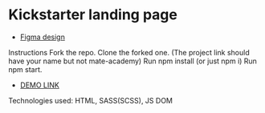 # Kickstarter landing page

-   [Figma design](https://www.figma.com/file/5jdcVOv7NiA0l0HGfqEyHC/%E2%84%9611-(kickstarter)-(Copy)?node-id=0%3A1)

Instructions
Fork the repo.
Clone the forked one. (The project link should have your name but not mate-academy)
Run npm install (or just npm i)
Run npm start.

-  [DEMO LINK](https://Smikhotur.github.io/Kickstarter/)

Technologies used:  HTML, SASS(SCSS), JS DOM
